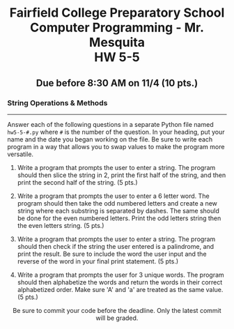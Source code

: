 <h1 align="center">
    Fairfield College Preparatory School<br>
    Computer Programming - Mr. Mesquita<br>
    HW 5-5
</h1>

<h2 align="center">Due before 8:30 AM on 11/4 (10 pts.)</h2>

### String Operations & Methods

---

Answer each of the following questions in a separate Python file named `hw5-5-#.py` where `#` is the number of the question. In your heading, put your name and the date you began working on the file. Be sure to write each program in a way that allows you to swap values to make the program more versatile.


1. Write a program that prompts the user to enter a string. The program should then slice the string in 2, print the first half of the string, and then print the second half of the string. (5 pts.)

2. Write a program that prompts the user to enter a 6 letter word. The program should then take the odd numbered letters and create a new string where each substring is separated by dashes. The same should be done for the even numbered letters. Print the odd letters string then the even letters string. (5 pts.)

3. Write a program that prompts the user to enter a string. The program should then check if the string the user entered is a palindrome, and print the result. Be sure to include the word the user input and the reverse of the word in your final print statement. (5 pts.)

4. Write a program that prompts the user for 3 unique words. The program should then alphabetize the words and return the words in their correct alphabetized order. Make sure 'A' and 'a' are treated as the same value. (5 pts.)

<p align="center">Be sure to commit your code before the deadline. Only the latest commit will be graded.</p>
